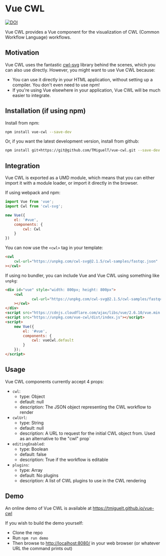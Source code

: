 # Vue CWL

[![DOI](https://zenodo.org/badge/121595617.svg)](https://zenodo.org/badge/latestdoi/121595617)

Vue CWL provides a Vue component for the visualization of CWL (Common Workflow Language) workflows.

## Motivation

Vue CWL uses the fantastic [cwl-svg](https://github.com/rabix/cwl-svg) library behind the scenes, which you can also use directly.
However, you might want to use Vue CWL because:

* You can use it directly in your HTML application, without setting up a compiler. You don't even need to use npm!
* If you're using Vue elsewhere in your application, Vue CWL will be much easier to integrate.

## Installation (if using npm)
Install from npm:

```bash
npm install vue-cwl --save-dev
```

Or, if you want the latest development version, install from github:

```bash
npm install git+https://git@github.com/TMiguelT/vue-cwl.git --save-dev
```

## Integration
Vue CWL is exported as a UMD module, which means that you can either import it with a module loader,
or import it directly in the browser.

If using webpack and npm:

```javascript
import Vue from 'vue';
import Cwl from 'cwl-svg';

new Vue({
    el: '#vue',
    components: {
        cwl: Cwl
    }
})
```

You can now use the `<cwl>` tag in your template:
```html
<cwl
    cwl-url="https://unpkg.com/cwl-svg@2.1.5/cwl-samples/fastqc.json"
></cwl>
```

If using no bundler, you can include Vue and Vue CWL using something like `unpkg`:

```html
<div id="vue" style="width: 800px; height: 800px">
    <cwl
            cwl-url="https://unpkg.com/cwl-svg@2.1.5/cwl-samples/fastqc.json"
    ></cwl>
</div>
<script src="https://cdnjs.cloudflare.com/ajax/libs/vue/2.6.10/vue.min.js"></script>
<script src="https://unpkg.com/vue-cwl/dist/index.js"></script>
<script>
    new Vue({
        el: '#vue',
        components: {
            cwl: vueCwl.default
        }
    });
</script>
```

## Usage

Vue CWL components currently accept 4 props:

* `cwl`:
    * type: Object
    * default: null
    * description: The JSON object representing the CWL workflow to render
* `cwlUrl`:
    * type: String
    * default: null
    * description: A URL to request for the initial CWL object from. Used as an alternative to the "cwl" prop`
* `editingEnabled`:
    * type: Boolean
    * default: false
    * description: True if the workflow is editable
* `plugins`:
    * type: Array
    * default: No plugins
    * description: A list of CWL plugins to use in the CWL rendering

## Demo
An online demo of Vue CWL is available at <https://tmiguelt.github.io/vue-cwl>

If you wish to build the demo yourself:
* Clone the repo
* Run `npm run demo`
* Then browse to <http://localhost:8080/> in your web browser (or whatever URL the command
prints out)
